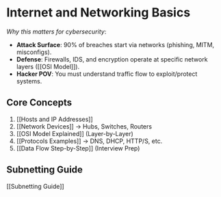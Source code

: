# Internet and Networking Basics 

*Why this matters for cybersecurity*:  
- **Attack Surface**: 90% of breaches start via networks (phishing, MITM, misconfigs).  
- **Defense**: Firewalls, IDS, and encryption operate at specific network layers ([[OSI Model]]).  
- **Hacker POV**: You must understand traffic flow to exploit/protect systems.  

## Core Concepts 
1. [[Hosts and IP Addresses]]  
2. [[Network Devices]] → Hubs, Switches, Routers  
3. [[OSI Model Explained]] (Layer-by-Layer)
4. [[Protocols Examples]] → DNS, DHCP, HTTP/S, etc.  
5. [[Data Flow Step-by-Step]] (Interview Prep)
## Subnetting Guide
[[Subnetting Guide]]
